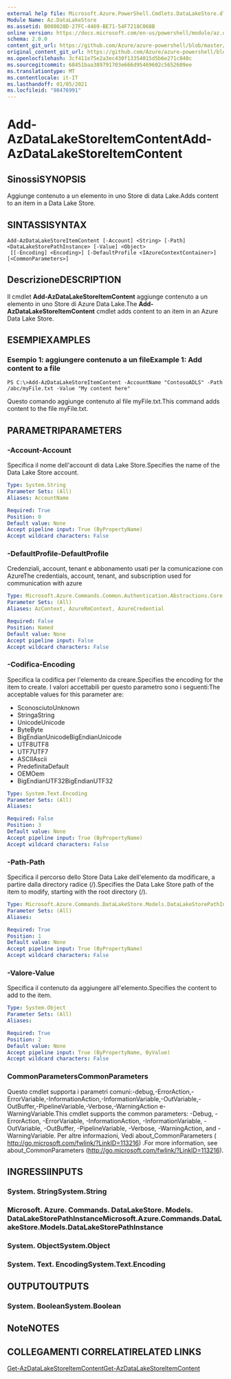 ```yaml
---
external help file: Microsoft.Azure.PowerShell.Cmdlets.DataLakeStore.dll-Help.xml
Module Name: Az.DataLakeStore
ms.assetid: B008028D-27FC-4469-BE71-54F7218C068B
online version: https://docs.microsoft.com/en-us/powershell/module/az.datalakestore/add-azdatalakestoreitemcontent
schema: 2.0.0
content_git_url: https://github.com/Azure/azure-powershell/blob/master/src/DataLakeStore/DataLakeStore/help/Add-AzDataLakeStoreItemContent.md
original_content_git_url: https://github.com/Azure/azure-powershell/blob/master/src/DataLakeStore/DataLakeStore/help/Add-AzDataLakeStoreItemContent.md
ms.openlocfilehash: 3cf411e75e2a3ec430f13354015d5b6e271c840c
ms.sourcegitcommit: 68451baa389791703e666d95469602c5652609ee
ms.translationtype: MT
ms.contentlocale: it-IT
ms.lasthandoff: 01/05/2021
ms.locfileid: "98476991"
---
```

# <span data-ttu-id="08a67-101">Add-AzDataLakeStoreItemContent</span><span class="sxs-lookup"><span data-stu-id="08a67-101">Add-AzDataLakeStoreItemContent</span></span>

## <span data-ttu-id="08a67-102">Sinossi</span><span class="sxs-lookup"><span data-stu-id="08a67-102">SYNOPSIS</span></span>
<span data-ttu-id="08a67-103">Aggiunge contenuto a un elemento in uno Store di data Lake.</span><span class="sxs-lookup"><span data-stu-id="08a67-103">Adds content to an item in a Data Lake Store.</span></span>

## <span data-ttu-id="08a67-104">SINTASSI</span><span class="sxs-lookup"><span data-stu-id="08a67-104">SYNTAX</span></span>

```
Add-AzDataLakeStoreItemContent [-Account] <String> [-Path] <DataLakeStorePathInstance> [-Value] <Object>
 [[-Encoding] <Encoding>] [-DefaultProfile <IAzureContextContainer>] [<CommonParameters>]
```

## <span data-ttu-id="08a67-105">Descrizione</span><span class="sxs-lookup"><span data-stu-id="08a67-105">DESCRIPTION</span></span>
<span data-ttu-id="08a67-106">Il cmdlet **Add-AzDataLakeStoreItemContent** aggiunge contenuto a un elemento in uno Store di Azure Data Lake.</span><span class="sxs-lookup"><span data-stu-id="08a67-106">The **Add-AzDataLakeStoreItemContent** cmdlet adds content to an item in an Azure Data Lake Store.</span></span>

## <span data-ttu-id="08a67-107">ESEMPI</span><span class="sxs-lookup"><span data-stu-id="08a67-107">EXAMPLES</span></span>

### <span data-ttu-id="08a67-108">Esempio 1: aggiungere contenuto a un file</span><span class="sxs-lookup"><span data-stu-id="08a67-108">Example 1: Add content to a file</span></span>
```
PS C:\>Add-AzDataLakeStoreItemContent -AccountName "ContosoADLS" -Path /abc/myFile.txt -Value "My content here"
```

<span data-ttu-id="08a67-109">Questo comando aggiunge contenuto al file myFile.txt.</span><span class="sxs-lookup"><span data-stu-id="08a67-109">This command adds content to the file myFile.txt.</span></span>

## <span data-ttu-id="08a67-110">PARAMETRI</span><span class="sxs-lookup"><span data-stu-id="08a67-110">PARAMETERS</span></span>

### <span data-ttu-id="08a67-111">-Account</span><span class="sxs-lookup"><span data-stu-id="08a67-111">-Account</span></span>
<span data-ttu-id="08a67-112">Specifica il nome dell'account di data Lake Store.</span><span class="sxs-lookup"><span data-stu-id="08a67-112">Specifies the name of the Data Lake Store account.</span></span>

```yaml
Type: System.String
Parameter Sets: (All)
Aliases: AccountName

Required: True
Position: 0
Default value: None
Accept pipeline input: True (ByPropertyName)
Accept wildcard characters: False
```

### <span data-ttu-id="08a67-113">-DefaultProfile</span><span class="sxs-lookup"><span data-stu-id="08a67-113">-DefaultProfile</span></span>
<span data-ttu-id="08a67-114">Credenziali, account, tenant e abbonamento usati per la comunicazione con Azure</span><span class="sxs-lookup"><span data-stu-id="08a67-114">The credentials, account, tenant, and subscription used for communication with azure</span></span>

```yaml
Type: Microsoft.Azure.Commands.Common.Authentication.Abstractions.Core.IAzureContextContainer
Parameter Sets: (All)
Aliases: AzContext, AzureRmContext, AzureCredential

Required: False
Position: Named
Default value: None
Accept pipeline input: False
Accept wildcard characters: False
```

### <span data-ttu-id="08a67-115">-Codifica</span><span class="sxs-lookup"><span data-stu-id="08a67-115">-Encoding</span></span>
<span data-ttu-id="08a67-116">Specifica la codifica per l'elemento da creare.</span><span class="sxs-lookup"><span data-stu-id="08a67-116">Specifies the encoding for the item to create.</span></span>
<span data-ttu-id="08a67-117">I valori accettabili per questo parametro sono i seguenti:</span><span class="sxs-lookup"><span data-stu-id="08a67-117">The acceptable values for this parameter are:</span></span>
- <span data-ttu-id="08a67-118">Sconosciuto</span><span class="sxs-lookup"><span data-stu-id="08a67-118">Unknown</span></span>
- <span data-ttu-id="08a67-119">Stringa</span><span class="sxs-lookup"><span data-stu-id="08a67-119">String</span></span>
- <span data-ttu-id="08a67-120">Unicode</span><span class="sxs-lookup"><span data-stu-id="08a67-120">Unicode</span></span>
- <span data-ttu-id="08a67-121">Byte</span><span class="sxs-lookup"><span data-stu-id="08a67-121">Byte</span></span>
- <span data-ttu-id="08a67-122">BigEndianUnicode</span><span class="sxs-lookup"><span data-stu-id="08a67-122">BigEndianUnicode</span></span>
- <span data-ttu-id="08a67-123">UTF8</span><span class="sxs-lookup"><span data-stu-id="08a67-123">UTF8</span></span>
- <span data-ttu-id="08a67-124">UTF7</span><span class="sxs-lookup"><span data-stu-id="08a67-124">UTF7</span></span>
- <span data-ttu-id="08a67-125">ASCII</span><span class="sxs-lookup"><span data-stu-id="08a67-125">Ascii</span></span>
- <span data-ttu-id="08a67-126">Predefinita</span><span class="sxs-lookup"><span data-stu-id="08a67-126">Default</span></span>
- <span data-ttu-id="08a67-127">OEM</span><span class="sxs-lookup"><span data-stu-id="08a67-127">Oem</span></span>
- <span data-ttu-id="08a67-128">BigEndianUTF32</span><span class="sxs-lookup"><span data-stu-id="08a67-128">BigEndianUTF32</span></span>

```yaml
Type: System.Text.Encoding
Parameter Sets: (All)
Aliases:

Required: False
Position: 3
Default value: None
Accept pipeline input: True (ByPropertyName)
Accept wildcard characters: False
```

### <span data-ttu-id="08a67-129">-Path</span><span class="sxs-lookup"><span data-stu-id="08a67-129">-Path</span></span>
<span data-ttu-id="08a67-130">Specifica il percorso dello Store Data Lake dell'elemento da modificare, a partire dalla directory radice (/).</span><span class="sxs-lookup"><span data-stu-id="08a67-130">Specifies the Data Lake Store path of the item to modify, starting with the root directory (/).</span></span>

```yaml
Type: Microsoft.Azure.Commands.DataLakeStore.Models.DataLakeStorePathInstance
Parameter Sets: (All)
Aliases:

Required: True
Position: 1
Default value: None
Accept pipeline input: True (ByPropertyName)
Accept wildcard characters: False
```

### <span data-ttu-id="08a67-131">-Valore</span><span class="sxs-lookup"><span data-stu-id="08a67-131">-Value</span></span>
<span data-ttu-id="08a67-132">Specifica il contenuto da aggiungere all'elemento.</span><span class="sxs-lookup"><span data-stu-id="08a67-132">Specifies the content to add to the item.</span></span>

```yaml
Type: System.Object
Parameter Sets: (All)
Aliases:

Required: True
Position: 2
Default value: None
Accept pipeline input: True (ByPropertyName, ByValue)
Accept wildcard characters: False
```

### <span data-ttu-id="08a67-133">CommonParameters</span><span class="sxs-lookup"><span data-stu-id="08a67-133">CommonParameters</span></span>
<span data-ttu-id="08a67-134">Questo cmdlet supporta i parametri comuni:-debug,-ErrorAction,-ErrorVariable,-InformationAction,-InformationVariable,-OutVariable,-OutBuffer,-PipelineVariable,-Verbose,-WarningAction e-WarningVariable.</span><span class="sxs-lookup"><span data-stu-id="08a67-134">This cmdlet supports the common parameters: -Debug, -ErrorAction, -ErrorVariable, -InformationAction, -InformationVariable, -OutVariable, -OutBuffer, -PipelineVariable, -Verbose, -WarningAction, and -WarningVariable.</span></span> <span data-ttu-id="08a67-135">Per altre informazioni, Vedi about_CommonParameters ( http://go.microsoft.com/fwlink/?LinkID=113216) .</span><span class="sxs-lookup"><span data-stu-id="08a67-135">For more information, see about_CommonParameters (http://go.microsoft.com/fwlink/?LinkID=113216).</span></span>

## <span data-ttu-id="08a67-136">INGRESSI</span><span class="sxs-lookup"><span data-stu-id="08a67-136">INPUTS</span></span>

### <span data-ttu-id="08a67-137">System. String</span><span class="sxs-lookup"><span data-stu-id="08a67-137">System.String</span></span>

### <span data-ttu-id="08a67-138">Microsoft. Azure. Commands. DataLakeStore. Models. DataLakeStorePathInstance</span><span class="sxs-lookup"><span data-stu-id="08a67-138">Microsoft.Azure.Commands.DataLakeStore.Models.DataLakeStorePathInstance</span></span>

### <span data-ttu-id="08a67-139">System. Object</span><span class="sxs-lookup"><span data-stu-id="08a67-139">System.Object</span></span>

### <span data-ttu-id="08a67-140">System. Text. Encoding</span><span class="sxs-lookup"><span data-stu-id="08a67-140">System.Text.Encoding</span></span>

## <span data-ttu-id="08a67-141">OUTPUT</span><span class="sxs-lookup"><span data-stu-id="08a67-141">OUTPUTS</span></span>

### <span data-ttu-id="08a67-142">System. Boolean</span><span class="sxs-lookup"><span data-stu-id="08a67-142">System.Boolean</span></span>

## <span data-ttu-id="08a67-143">Note</span><span class="sxs-lookup"><span data-stu-id="08a67-143">NOTES</span></span>

## <span data-ttu-id="08a67-144">COLLEGAMENTI CORRELATI</span><span class="sxs-lookup"><span data-stu-id="08a67-144">RELATED LINKS</span></span>

[<span data-ttu-id="08a67-145">Get-AzDataLakeStoreItemContent</span><span class="sxs-lookup"><span data-stu-id="08a67-145">Get-AzDataLakeStoreItemContent</span></span>](./Get-AzDataLakeStoreItemContent.md)


